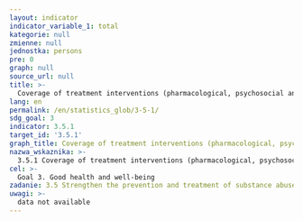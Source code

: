 ```yaml
---
layout: indicator
indicator_variable_1: total
kategorie: null
zmienne: null
jednostka: persons
pre: 0
graph: null
source_url: null
title: >-
  Coverage of treatment interventions (pharmacological, psychosocial and rehabilitation and aftercare services) for substance use disorders
lang: en
permalink: /en/statistics_glob/3-5-1/
sdg_goal: 3
indicator: 3.5.1
target_id: '3.5.1'
graph_title: Coverage of treatment interventions (pharmacological, psychosocial and rehabilitation and aftercare services) for substance use disorders
nazwa_wskaznika: >-
  3.5.1 Coverage of treatment interventions (pharmacological, psychosocial and rehabilitation and aftercare services) for substance use disorders
cel: >-
  Goal 3. Good health and well-being
zadanie: 3.5 Strengthen the prevention and treatment of substance abuse, including narcotic drug abuse and harmful use of alcohol
uwagi: >-
  data not available
---
```

